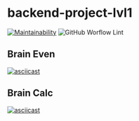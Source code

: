 # backend-project-lvl1

[![Maintainability](https://api.codeclimate.com/v1/badges/08af5e975fb050235fab/maintainability)](https://codeclimate.com/github/vbabak/backend-project-lvl1/maintainability)
![GitHub Worflow Lint](https://github.com/vbabak/backend-project-lvl1/workflows/Node.js%20CI/badge.svg)

## Brain Even
[![asciicast](https://asciinema.org/a/UzdsdfKOhxmKtIcUWHyj0UCCg.svg)](https://asciinema.org/a/UzdsdfKOhxmKtIcUWHyj0UCCg)

## Brain Calc
[![asciicast](https://asciinema.org/a/UADUN958BqaLstBEutlMnoaen.svg)](https://asciinema.org/a/UADUN958BqaLstBEutlMnoaen)
